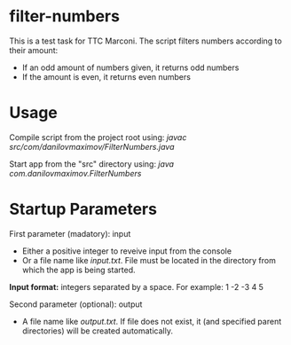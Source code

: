 # filter-numbers
This is a test task for TTC Marconi. The script filters numbers according to their amount:
- If an odd amount of numbers given, it returns odd numbers
- If the amount is even, it returns even numbers

# Usage
Compile script from the project root using: _javac src/com/danilovmaximov/FilterNumbers.java_

Start app from the "src" directory using: _java com.danilovmaximov.FilterNumbers_

# Startup Parameters

First parameter (madatory): input
  - Either a positive integer to reveive input from the console
  - Or a file name like _input.txt_. File must be located in the directory from which the app is being started.
 
**Input format:** integers separated by a space. For example: 1 -2 -3 4 5

Second parameter (optional): output
  - A file name like _output.txt_. If file does not exist, it (and specified parent directories) will be created automatically.
